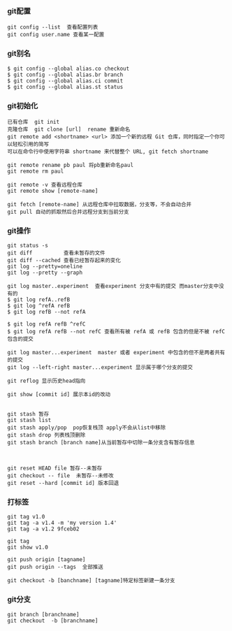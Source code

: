 ### git配置
 
    git config --list  查看配置列表
    git config user.name 查看某一配置
    
### git别名

    $ git config --global alias.co checkout
    $ git config --global alias.br branch
    $ git config --global alias.ci commit
    $ git config --global alias.st status
  
### git初始化

    已有仓库  git init
    克隆仓库  git clone [url]  rename 重新命名
    git remote add <shortname> <url> 添加一个新的远程 Git 仓库，同时指定一个你可以轻松引用的简写
    可以在命令行中使用字符串 shortname 来代替整个 URL, git fetch shortname
    
    git remote rename pb paul 将pb重新命名paul
    git remote rm paul
    
    git remote -v 查看远程仓库
    git remote show [remote-name]
    
    git fetch [remote-name] 从远程仓库中拉取数据，分支等，不会自动合并
    git pull 自动的抓取然后合并远程分支到当前分支
    
    
### git操作

    git status -s 
    git diff          查看未暂存的文件
    git diff --cached 查看已经暂存起来的变化
    git log --pretty=oneline
    git log --pretty --graph
    
    git log master..experiment  查看experiment 分支中有的提交 而master分支中没有的
    $ git log refA..refB
    $ git log ^refA refB
    $ git log refB --not refA
    
    $ git log refA refB ^refC
    $ git log refA refB --not refC 查看所有被 refA 或 refB 包含的但是不被 refC 包含的提交
    
    git log master...experiment  master 或者 experiment 中包含的但不是两者共有的提交
    git log --left-right master...experiment 显示属于哪个分支的提交
    
    git reflog 显示历史head指向
    
    git show [commit id] 展示本id的改动
    
    
    git stash 暂存
    git stash list
    git stash apply/pop  pop恢复栈顶 apply不会从list中移除
    git stash drop 列表栈顶删除
    git stash branch [branch name]从当前暂存中切除一条分支含有暂存信息
    
    
    
    git reset HEAD file 暂存--未暂存
    git checkout -- file  未暂存--未修改
    git reset --hard [commit id] 版本回退
    
 ### 打标签
 
    git tag v1.0
    git tag -a v1.4 -m 'my version 1.4'
    git tag -a v1.2 9fceb02
    
    git tag
    git show v1.0
    
    git push origin [tagname]  
    git push origin --tags  全部推送
    
    git checkout -b [banchname] [tagname]特定标签新建一条分支 
    
### git分支
   
    git branch [branchname]
    git checkout  -b [branchname]
    
    
    
    
    
    

